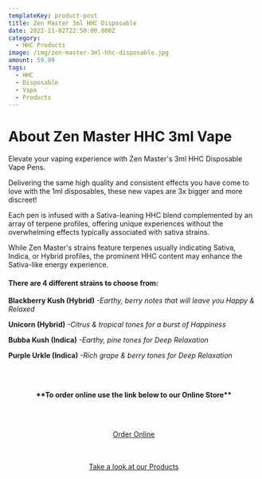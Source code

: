```yaml
---
templateKey: product-post
title: Zen Master 3ml HHC Disposable
date: 2022-11-02T22:50:00.000Z
category:
  - HHC Products
image: /img/zen-master-3ml-hhc-disposable.jpg
amount: 59.99
tags:
  - HHC
  - Disposable
  - Vape
  - Products
---
```

# **About Zen Master HHC 3ml Vape**

Elevate your vaping experience with Zen Master's 3ml HHC Disposable Vape Pens.

Delivering the same high quality and consistent effects you have come to love with the 1ml disposables, these new vapes are 3x bigger and more discreet!

Each pen is infused with a Sativa-leaning HHC blend complemented by an array of terpene profiles, offering unique experiences without the overwhelming effects typically associated with sativa strains.

While Zen Master's strains feature terpenes usually indicating Sativa, Indica, or Hybrid profiles, the prominent HHC content may enhance the Sativa-like energy experience.

#### **There are 4 different strains to choose from:**

**Blackberry Kush (Hybrid)** *\-Earthy, berry notes that will leave you Happy & Relaxed*

**Unicorn (Hybrid)** *\-Citrus & tropical tones for a burst of Happiness*

**Bubba Kush (Indica)** *\-Earthy, pine tones for Deep Relaxation*

**Purple Urkle (Indica)** *\-Rich grape & berry tones for Deep Relaxation*

<br><br>

<Center>

**\*\*To order online use the link below to our Online Store\*\***

<br><br>

<Center><a class="link-view-more-products" target="_blank" href="https://capitalcbd.shop/shop-online/">Order Online</a></

<br><br><br>

<Center><a class="link-view-more-products" target="_blank" href="https://capitalamericanshaman.com/products">Take a look at our Products</a></Center>

<br><br>